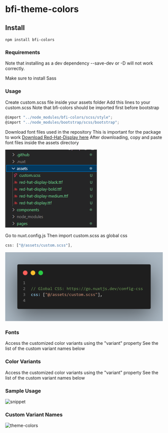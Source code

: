# bfi-theme-colors

## Install

```
npm install bfi-colors
```

### Requirements

Note that installing as a dev dependency --save-dev 
or -D will not work correctly.

Make sure to install Sass


### Usage


Create custom.scss file inside your assets folder
Add this lines to your custom.scss
Note that bfi-colors should be imported first before bootstrap

```js live=true
@import "../node_modules/bfi-colors/scss/style";
@import "../node_modules/bootstrap/scss/bootstrap";
```


Download font files used in the repository
This is important for the package to work
[Download Red-Hat-Display here](https://github.com/jiharaguiapal/bfi-theme/tree/main/scss)
After downloading, copy and paste font files inside the assets directory

![assets](https://github.com/jiharaguiapal/bfi-theme/blob/main/scss/assets.png)


Go to nuxt.config.js
Then import custom.scss as global css


```js live=true
css: ["@/assets/custom.scss"],
```
![nuxt](https://github.com/jiharaguiapal/bfi-theme/blob/main/scss/nuxt-add-css.png)

<!-- 
```css live=true

  "bfi-success":#00A651,
  "bfi-danger":#E84D2E,
  "bfi-warning":#FEC006,
  "bfi-edit":#EE8400,
  "bfi-text":#363636,
  "bfi-subtext":#193C2A,
``` -->

### Fonts

Access the customized color variants using the "variant" property
See the list of the custom variant names below

### Color Variants

Access the customized color variants using the "variant" property
See the list of the custom variant names below


### Sample Usage

![snippet](https://github.com/jiharaguiapal/bfi-theme/blob/main/scss/snippet.png)


### Custom Variant Names

![theme-colors](https://github.com/jiharaguiapal/bfi-theme/blob/main/scss/theme-colors.png)

<!-- ### Compiles and minifies for production

```
npm run build
```

### Lints and fixes files

```
npm run lint
```

### Customize configuration -->

<!-- See [Configuration Reference](https://cli.vuejs.org/config/).
"# publish-test"
"# publish-test" -->
